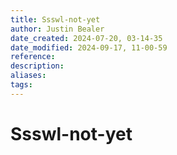 ```yaml
---
title: Ssswl-not-yet
author: Justin Bealer
date_created: 2024-07-20, 03-14-35
date_modified: 2024-09-17, 11-00-59
reference: 
description: 
aliases: 
tags: 
---
```

# Ssswl-not-yet
